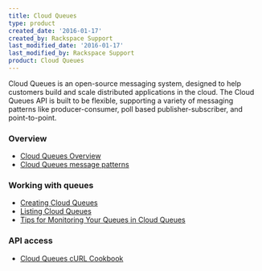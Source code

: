 ```yaml
---
title: Cloud Queues
type: product
created_date: '2016-01-17'
created_by: Rackspace Support
last_modified_date: '2016-01-17'
last_modified_by: Rackspace Support
product: Cloud Queues
---
```


Cloud Queues is an open-source messaging system, designed to help
customers build and scale distributed applications in the cloud.  The
Cloud Queues API is built to be flexible, supporting a variety of
messaging patterns like producer-consumer, poll based
publisher-subscriber, and point-to-point.

###  Overview

-   [Cloud Queues
    Overview](/howto/cloud-queues-overview)
-   [Cloud Queues message
    patterns](/howto/cloud-queues-message-patterns)

###  Working with queues

-   [Creating Cloud
    Queues](/howto/creating-cloud-queues)
-   [Listing Cloud
    Queues](/howto/listing-cloud-queues)
-   [Tips for Monitoring Your Queues in Cloud
    Queues](/howto/tips-for-monitoring-your-queues-in-cloud-queues)

###  API access

-   [Cloud Queues cURL
    Cookbook](/howto/cloud-queues-curl-cookbook)
